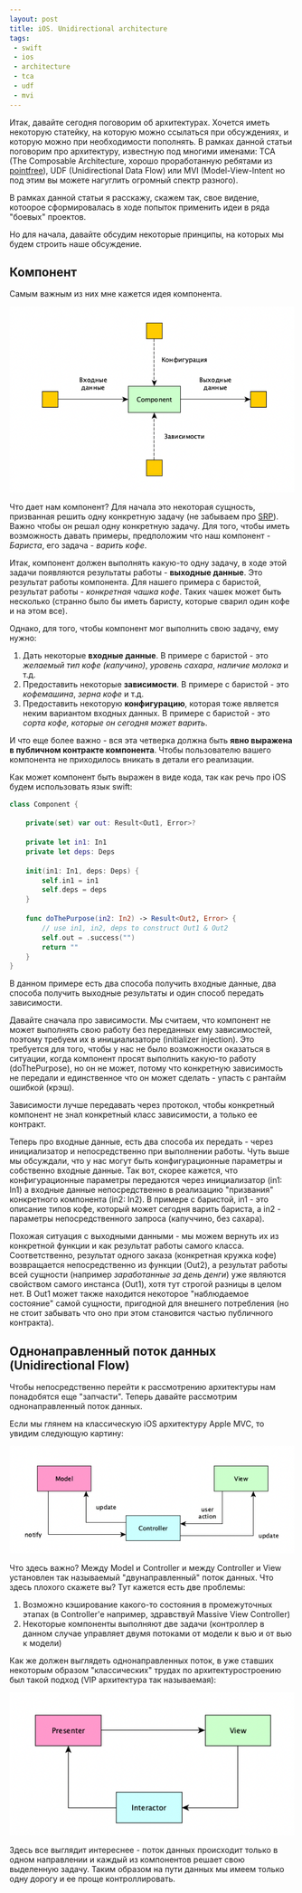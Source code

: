 ```yaml
---
layout: post
title: iOS. Unidirectional architecture
tags:
 - swift
 - ios
 - architecture
 - tca
 - udf
 - mvi
---
```


Итак, давайте сегодня поговорим об архитектурах. Хочется иметь некоторую статейку, на которую можно ссылаться при обсуждениях, и которую можно при необходимости пополнять. В рамках данной статьи поговорим про архитектуру, известную под многими именами: TCA (The Composable Architecture, хорошо проработанную ребятами из [pointfree](https://pointfree.co)), UDF (Unidirectional Data Flow) или MVI (Model-View-Intent но под этим вы можете нагуглить огромный спектр разного). 

В рамках данной статьи я расскажу, скажем так, свое видение, котоорое сформировалась в ходе попыток применить идеи в ряда "боевых" проектов.

Но для начала, давайте обсудим некоторые принципы, на которых мы будем строить наше обсуждение.

## Компонент

Самым важным из них мне кажется идея компонента.

![Компонент](/media/images/ios-udf/component.png)

Что дает нам компонент? Для начала это некоторая сущность, призванная решить одну конкретную задачу (не забываем про [SRP](https://ru.wikipedia.org/wiki/Принцип_единственной_ответственности)). Важно чтобы он решал одну конкретную задачу. Для того, чтобы иметь возможность давать примеры, предположим что наш компонент - _Бариста_, его задача - _варить кофе_. 

Итак, компонент должен выполнять какую-то одну задачу, в ходе этой задачи появляются результаты работы - **выходные данные**. Это результат работы компонента. Для нашего примера с баристой, результат работы - _конкретная чашка кофе_. Таких чашек может быть несколько (странно было бы иметь баристу, которые сварил один кофе и на этом все).

Однако, для того, чтобы компонент мог выполнить свою задачу, ему нужно:

1. Дать некоторые **входные данные**. В примере с баристой - это _желаемый тип кофе (капучино)_, _уровень сахара_, _наличие молока_ и т.д.
2. Предоставить некоторые **зависимости**. В примере с баристой - это _кофемашина_, _зерна кофе_ и т.д.
3. Предоставить некоторую **конфигурацию**, которая тоже является неким вариантом входных данных. В примере с баристой - это _сорта кофе, которые он сегодня может варить_.

И что еще более важно - вся эта четверка должна быть **явно выражена в публичном контракте компонента**. Чтобы пользователю вашего компонента не приходилось вникать в детали его реализации.

Как может компонент быть выражен в виде кода, так как речь про iOS будем использовать язык swift:

```swift
class Component {

    private(set) var out: Result<Out1, Error>?

    private let in1: In1
    private let deps: Deps

    init(in1: In1, deps: Deps) {
        self.in1 = in1
        self.deps = deps
    }

    func doThePurpose(in2: In2) -> Result<Out2, Error> {
        // use in1, in2, deps to construct Out1 & Out2
        self.out = .success("")
        return ""
    }
}
```

В данном примере есть два способа получить входные данные, два способа получить выходные результаты и один способ передать зависимости.

Давайте сначала про зависимости. Мы считаем, что компонент не может выполнять свою работу без переданных ему зависимостей, поэтому требуем их в инициализаторе (initializer injection). Это требуется для того, чтобы у нас не было возможности оказаться в ситуации, когда компонент просят выполнить какую-то работу (doThePurpose), но он не может, потому что конкретную зависимость не передали и единственное что он может сделать - упасть с рантайм ошибкой (крэш).

Зависимости лучше передавать через протокол, чтобы конкретный компонент не знал конкретный класс зависимости, а только ее контракт.

Теперь про входные данные, есть два способа их передать - через инициализатор и непосредственно при выполнении работы. Чуть выше мы обсуждали, что у нас могут быть конфигурационные параметры и собственно входные данные. Так вот, скорее кажется, что конфигурационные параметры передаются через инициализатор (in1: In1) а входные данные непосредственно в реализацию "призвания" конкретного компонента (in2: In2). В примере с баристой, in1 - это описание типов кофе, который может сегодня варить бариста, а in2 - параметры непосредственного запроса (капуччино, без сахара).

Похожая ситуация с выходными данными - мы можем вернуть их из конкретной функции и как результат работы самого класса. Соответственно, результат одного заказа (конкретная кружка кофе) возвращается непосредственно из функции (Out2), а результат работы всей сущности (например _заработанные за день денги_) уже являются свойством самого инстанса (Out1), хотя тут строгой разницы в целом нет. В Out1 может также находится некоторое "наблюдаемое состояние" самой сущности, пригодной для внешнего потребления (но не стоит забывать что оно при этом становится частью публичного контракта).

## Однонаправленный поток данных (Unidirectional Flow)

Чтобы непосредственно перейти к рассмотрению архитектуры нам понадобятся еще "запчасти". Теперь давайте рассмотрим однонаправленный поток данных.

Если мы глянем на классическую iOS архитектуру Apple MVC, то увидим следующую картину:

![AppleMVC](/media/images/ios-udf/applemvc.png)

Что здесь важно? Между Model и Controller и между Controller и View установлен так называемый "двунаправленный" поток данных. Что здесь плохого скажете вы? Тут кажется есть две проблемы:

1. Возможно кэширование какого-то состояния в промежуточных этапах (в Controller'е например, здравствуй Massive View Controller)
2. Некоторые компоненты выполняют две задачи (контроллер в данном случае управляет двумя потоками от модели к вью и от вью к модели)

Как же должен выглядеть однонаправленных поток, в уже ставших некоторым образом "классических" трудах по архитектуростроению был такой подход (VIP архитектура так называемая):

![VIP цикл](/media/images/ios-udf/vip.png)

Здесь все выглядит интереснее - поток данных происходит только в одном направлении и каждый из компонентов решает свою выделенную задачу. Таким образом на пути данных мы имеем только одну дорогу и ее проще контроллировать.


